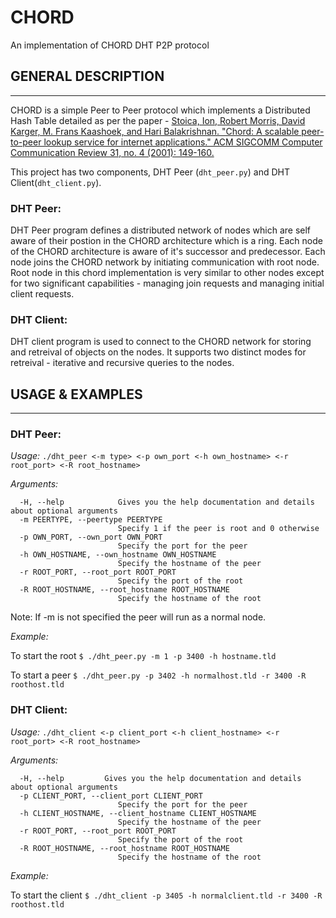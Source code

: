 # CHORD
An implementation of CHORD DHT P2P protocol

## GENERAL DESCRIPTION
____________________

CHORD is a simple Peer to Peer protocol which implements a Distributed Hash Table detailed as per the paper - [Stoica, Ion, Robert Morris, David Karger, M. Frans Kaashoek, and Hari Balakrishnan. "Chord: A scalable peer-to-peer lookup service for internet applications." ACM SIGCOMM Computer Communication Review 31, no. 4 (2001): 149-160.](https://pdos.csail.mit.edu/papers/chord:sigcomm01/chord_sigcomm.pdf)

This project has two components, DHT Peer (`dht_peer.py`) and DHT Client(`dht_client.py`).

### DHT Peer:

DHT Peer program defines a distributed network of nodes which are self aware of their postion in the CHORD architecture which is a ring. Each node of the CHORD architecture is aware of it's successor and predecessor. Each node joins the CHORD network by initiating communication with root node. Root node in this chord implementation is very similar to other nodes except for two significant capabilities - managing join requests and managing initial client requests.

### DHT Client:

DHT client program is used to connect to the CHORD network for storing and retreival of objects on the nodes. It supports two distinct modes for retreival - iterative and recursive queries to the nodes.

## USAGE & EXAMPLES
_________________

### DHT Peer:

*Usage:* `./dht_peer <-m type> <-p own_port <-h own_hostname> <-r root_port> <-R root_hostname>`

*Arguments:*
```
  -H, --help            Gives you the help documentation and details about optional arguments
  -m PEERTYPE, --peertype PEERTYPE
                        Specify 1 if the peer is root and 0 otherwise
  -p OWN_PORT, --own_port OWN_PORT
                        Specify the port for the peer
  -h OWN_HOSTNAME, --own_hostname OWN_HOSTNAME
                        Specify the hostname of the peer
  -r ROOT_PORT, --root_port ROOT_PORT
                        Specify the port of the root
  -R ROOT_HOSTNAME, --root_hostname ROOT_HOSTNAME
                        Specify the hostname of the root
```
Note: If -m is not specified the peer will run as a normal node.

*Example:*

To start the root
`$ ./dht_peer.py -m 1 -p 3400 -h hostname.tld`

To start a peer
`$ ./dht_peer.py -p 3402 -h normalhost.tld -r 3400 -R roothost.tld`

### DHT Client:

*Usage:* `./dht_client <-p client_port <-h client_hostname> <-r root_port> <-R root_hostname>`

*Arguments:*

```
  -H, --help         Gives you the help documentation and details about optional arguments
  -p CLIENT_PORT, --client_port CLIENT_PORT
                        Specify the port for the peer
  -h CLIENT_HOSTNAME, --client_hostname CLIENT_HOSTNAME
                        Specify the hostname of the peer
  -r ROOT_PORT, --root_port ROOT_PORT
                        Specify the port of the root
  -R ROOT_HOSTNAME, --root_hostname ROOT_HOSTNAME
                        Specify the hostname of the root
```
*Example:*

To start the client
`$ ./dht_client -p 3405 -h normalclient.tld -r 3400 -R roothost.tld`
